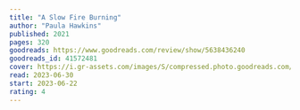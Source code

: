 ```yaml
---
title: "A Slow Fire Burning"
author: "Paula Hawkins"
published: 2021
pages: 320
goodreads: https://www.goodreads.com/review/show/5638436240
goodreads_id: 41572481
cover: https://i.gr-assets.com/images/S/compressed.photo.goodreads.com/books/1619905145l/41572481.jpg
read: 2023-06-30
start: 2023-06-22
rating: 4
---
```



